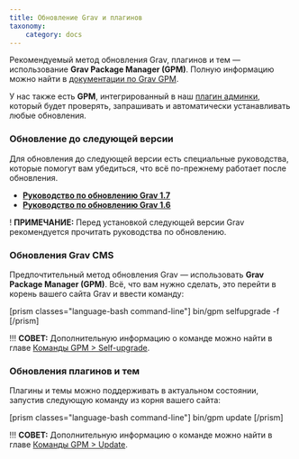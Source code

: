 ```yaml
---
title: Обновление Grav и плагинов
taxonomy:
    category: docs
---
```


Рекомендуемый метод обновления Grav, плагинов и тем — использование **Grav Package Manager (GPM)**. Полную информацию можно найти в [документации по Grav GPM](../../advanced/grav-gpm).

У нас также есть **GPM**, интегрированный в наш [плагин админки](../../admin-panel), который будет проверять, запрашивать и автоматически устанавливать любые обновления.

### Обновление до следующей версии

Для обновления до следующей версии есть специальные руководства, которые помогут вам убедиться, что всё по-прежнему работает после обновления.

- **[Руководство по обновлению Grav 1.7](/advanced/grav-development/grav-17-upgrade-guide)**
- **[Руководство по обновлению Grav 1.6](/advanced/grav-development/grav-16-upgrade-guide)**

! **ПРИМЕЧАНИЕ:** Перед установкой следующей версии Grav рекомендуется прочитать руководства по обновлению.

### Обновления Grav CMS

Предпочтительный метод обновления Grav — использовать **Grav Package Manager (GPM)**. Всё, что вам нужно сделать, это перейти в корень вашего сайта Grav и ввести команду:

[prism classes="language-bash command-line"]
bin/gpm selfupgrade -f
[/prism]

!!! **СОВЕТ:** Дополнительную информацию о команде можно найти в главе [Команды GPM > Self-upgrade](/cli-console/grav-cli-gpm#self-upgrade).

### Обновления плагинов и тем

Плагины и темы можно поддерживать в актуальном состоянии, запустив следующую команду из корня вашего сайта:

[prism classes="language-bash command-line"]
bin/gpm update
[/prism]

!!! **СОВЕТ:** Дополнительную информацию о команде можно найти в главе [Команды GPM > Update](/cli-console/grav-cli-gpm#update).
